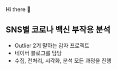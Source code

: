 Hi there 👋

<!--
**rtw-Git/rtw-Git** is a ✨ _special_ ✨ repository because its `README.md` (this file) appears on your GitHub profile.

Here are some ideas to get you started:

- 🔭 I’m currently working on ...
- 🌱 I’m currently learning ...
- 👯 I’m looking to collaborate on ...
- 🤔 I’m looking for help with ...
- 💬 Ask me about ...
- 📫 How to reach me: ...
- 😄 Pronouns: ...
- ⚡ Fun fact: ...
-->

## SNS별 코로나 백신 부작용 분석
- Outlier 2기 말하는 감자 프로젝트
- 네이버 블로그를 담당
- 수집, 전처리, 시각화, 분석 모든 과정을 진행
